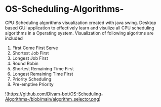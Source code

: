 # OS-Scheduling-Algorithms-

CPU Scheduling algorithms visualization created with java swing.
Desktop based GUI application to effectively learn and visulize all CPU scheduling algorithms in a Operating system.
Visualization of following algoritms are included

1. First Come First Serve
2. Shortest Job First
3. Longest Job First
4. Round Robin
5. Shortest Remaining Time First
6. Longest Remaining Time First
7. Priority Scheduling
8. Pre-emptive Priority

!(https://github.com/Divam-bot/OS-Scheduling-Algorithms-/blob/main/algorithm_selector.png)
